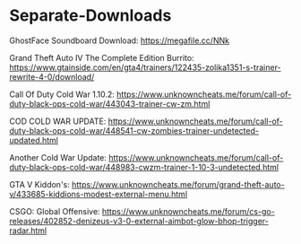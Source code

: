 # Separate-Downloads

GhostFace Soundboard Download: https://megafile.cc/NNk

Grand Theft Auto IV The Complete Edition Burrito:
https://www.gtainside.com/en/gta4/trainers/122435-zolika1351-s-trainer-rewrite-4-0/download/


Call Of Duty Cold War 1.10.2:
https://www.unknowncheats.me/forum/call-of-duty-black-ops-cold-war/443043-trainer-cw-zm.html


COD COLD WAR UPDATE:
https://www.unknowncheats.me/forum/call-of-duty-black-ops-cold-war/448541-cw-zombies-trainer-undetected-updated.html


Another Cold War Update:
https://www.unknowncheats.me/forum/call-of-duty-black-ops-cold-war/448983-cwzm-trainer-1-10-3-undetected.html


GTA V Kiddon's:
https://www.unknowncheats.me/forum/grand-theft-auto-v/433685-kiddions-modest-external-menu.html


CSGO: Global Offensive:
https://www.unknowncheats.me/forum/cs-go-releases/402852-denizeus-v3-0-external-aimbot-glow-bhop-trigger-radar.html
